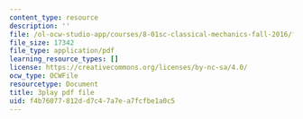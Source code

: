 ```yaml
---
content_type: resource
description: ''
file: /ol-ocw-studio-app/courses/8-01sc-classical-mechanics-fall-2016/f4b76077812dd7c47a7ea7fcfbe1a0c5_2guwjwIHmGg.pdf
file_size: 17342
file_type: application/pdf
learning_resource_types: []
license: https://creativecommons.org/licenses/by-nc-sa/4.0/
ocw_type: OCWFile
resourcetype: Document
title: 3play pdf file
uid: f4b76077-812d-d7c4-7a7e-a7fcfbe1a0c5
---
```

